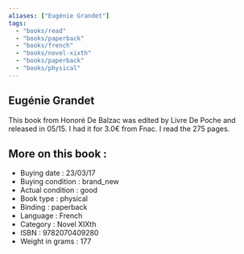 ```yaml
---
aliases: ["Eugénie Grandet"] 
tags: 
  - "books/read" 
  - "books/paperback" 
  - "books/french"
  - "books/novel-xixth"
  - "books/paperback"
  - "books/physical"
---
```



## Eugénie Grandet
This book from Honoré De Balzac was edited by Livre De Poche and released in 05/15. I had it for 3.0€ from Fnac. I read the 275 pages.

## More on this book :
- Buying date : 23/03/17
- Buying condition : brand_new
- Actual condition : good
- Book type : physical
- Binding : paperback
- Language : French
- Category : Novel XIXth
- ISBN : 9782070409280
- Weight in grams : 177
